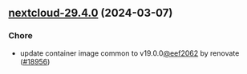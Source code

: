 

## [nextcloud-29.4.0](https://github.com/truecharts/charts/compare/nextcloud-29.3.0...nextcloud-29.4.0) (2024-03-07)

### Chore



- update container image common to v19.0.0[@eef2062](https://github.com/eef2062) by renovate ([#18956](https://github.com/truecharts/charts/issues/18956))